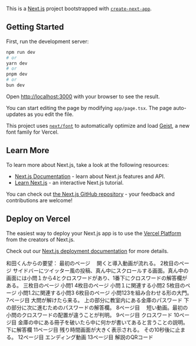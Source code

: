 This is a [Next.js](https://nextjs.org) project bootstrapped with [`create-next-app`](https://nextjs.org/docs/app/api-reference/cli/create-next-app).

## Getting Started

First, run the development server:

```bash
npm run dev
# or
yarn dev
# or
pnpm dev
# or
bun dev
```

Open [http://localhost:3000](http://localhost:3000) with your browser to see the result.

You can start editing the page by modifying `app/page.tsx`. The page auto-updates as you edit the file.

This project uses [`next/font`](https://nextjs.org/docs/app/building-your-application/optimizing/fonts) to automatically optimize and load [Geist](https://vercel.com/font), a new font family for Vercel.

## Learn More

To learn more about Next.js, take a look at the following resources:

- [Next.js Documentation](https://nextjs.org/docs) - learn about Next.js features and API.
- [Learn Next.js](https://nextjs.org/learn) - an interactive Next.js tutorial.

You can check out [the Next.js GitHub repository](https://github.com/vercel/next.js) - your feedback and contributions are welcome!

## Deploy on Vercel

The easiest way to deploy your Next.js app is to use the [Vercel Platform](https://vercel.com/new?utm_medium=default-template&filter=next.js&utm_source=create-next-app&utm_campaign=create-next-app-readme) from the creators of Next.js.

Check out our [Next.js deployment documentation](https://nextjs.org/docs/app/building-your-application/deploying) for more details.

和田くんからの要望：
最初のページ　
開くと導入動画が流れる。
2枚目のページ
サイドバーにツイッター風の投稿、真ん中にスクロールする画面。真ん中の画面には小問１から4とクロスワードがあり、1番下にクロスワードの解答欄がある。
三枚目のページ
小問1
4枚目のページ
小問１に関連する小問2
5枚目のページ
小問1.2に関連する小問3
6枚目のページ
小問123を組み合わせる形の大門。
7ページ目
大問が解けたら来る。
上の部分に教室内にある金庫のパスワード
下の部分に次に進むためのパスワードの解答欄。
8ページ目　
短い動画。最初の小問のクロスワードの配置が違うことが判明。
9ページ目
クロスワード
10ページ目
金庫の中にある冊子を破いたら中に何かが書いてあると言うことの説明。
下に解答欄
11ページ目
残り時間画面が大きく表示される。
その10秒後に止まる。
12ページ目
エンディング動画
13ページ目
解説のQRコード